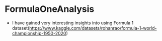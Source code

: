 # FormulaOneAnalysis

- I have gained very interesting insights into using Formula 1 dataset(https://www.kaggle.com/datasets/rohanrao/formula-1-world-championship-1950-2020) 

